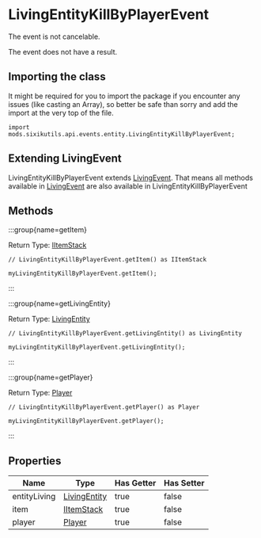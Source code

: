 # LivingEntityKillByPlayerEvent

The event is not cancelable.

The event does not have a result.

## Importing the class

It might be required for you to import the package if you encounter any issues (like casting an Array), so better be safe than sorry and add the import at the very top of the file.
```zenscript
import mods.sixikutils.api.events.entity.LivingEntityKillByPlayerEvent;
```


## Extending LivingEvent

LivingEntityKillByPlayerEvent extends [LivingEvent](/forge/api/event/entity/LivingEvent). That means all methods available in [LivingEvent](/forge/api/event/entity/LivingEvent) are also available in LivingEntityKillByPlayerEvent

## Methods

:::group{name=getItem}

Return Type: [IItemStack](/vanilla/api/item/IItemStack)

```zenscript
// LivingEntityKillByPlayerEvent.getItem() as IItemStack

myLivingEntityKillByPlayerEvent.getItem();
```

:::

:::group{name=getLivingEntity}

Return Type: [LivingEntity](/mods/sixikutils/utils/entity/ExpandLivingEntity)

```zenscript
// LivingEntityKillByPlayerEvent.getLivingEntity() as LivingEntity

myLivingEntityKillByPlayerEvent.getLivingEntity();
```

:::

:::group{name=getPlayer}

Return Type: [Player](/mods/sixikutils/utils/entity/type/player/ExpandPlayer)

```zenscript
// LivingEntityKillByPlayerEvent.getPlayer() as Player

myLivingEntityKillByPlayerEvent.getPlayer();
```

:::


## Properties

|     Name     |                               Type                               | Has Getter | Has Setter |
|--------------|------------------------------------------------------------------|------------|------------|
| entityLiving | [LivingEntity](/mods/sixikutils/utils/entity/ExpandLivingEntity) | true       | false      |
| item         | [IItemStack](/vanilla/api/item/IItemStack)                       | true       | false      |
| player       | [Player](/mods/sixikutils/utils/entity/type/player/ExpandPlayer) | true       | false      |


